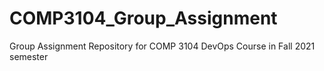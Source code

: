 # COMP3104_Group_Assignment
Group Assignment Repository for COMP 3104 DevOps Course in Fall 2021 semester
